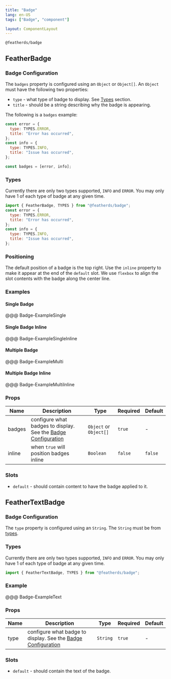 ```yaml
---
title: "Badge"
lang: en-US
tags: ["Badge", "component"]

layout: ComponentLayout
---
```



`@featherds/badge`


## FeatherBadge

### Badge Configuration

The `badges` property is configured using an `Object` or `Object[]`. An `Object` must have the following two properties:

- `type` - what type of badge to display. See [Types](#types) section.
- `title` - should be a string describing why the badge is appearing.

The following is a `badges` example:

```js
const error = {
  type: TYPES.ERROR,
  title: "Error has occurred",
};
const info = {
  type: TYPES.INFO,
  title: "Issue has occurred",
};

const badges = [error, info];
```

### Types

Currently there are only two types supported, `INFO` and `ERROR`. You may only have 1 of each type of badge at any given time.

```js
import { FeatherBadge, TYPES } from "@featherds/badge";
const error = {
  type: TYPES.ERROR,
  title: "Error has occurred",
};
const info = {
  type: TYPES.INFO,
  title: "Issue has occurred",
};
```

### Positioning

The default position of a badge is the top right. Use the `inline` property to make it appear at the end of the `default` slot. We use `flexbox` to align the slot contents with the badge along the center line.

### Examples

#### Single Badge

@@@ Badge-ExampleSingle

#### Single Badge Inline

@@@ Badge-ExampleSingleInline

#### Multiple Badge

@@@ Badge-ExampleMulti

#### Multiple Badge Inline

@@@ Badge-ExampleMultiInline


### Props

| Name   | Description                                                                           | Type                   | Required | Default |
| ------ | ------------------------------------------------------------------------------------- | ---------------------- | -------- | ------- |
| badges | configure what badges to display. See the [Badge Configuration](#badge-configuration) | `Object` or `Object[]` | `true`   | -       |
| inline | when `true` will position badges inline                                               | `Boolean`              | `false`  | `false` |

### Slots

- `default` - should contain content to have the badge applied to it.


## FeatherTextBadge


### Badge Configuration

The `type` property is configured using an `String`. The `String` must be from [types](#types).

### Types

Currently there are only two types supported, `INFO` and `ERROR`. You may only have 1 of each type of badge at any given time.

```js
import { FeatherTextBadge, TYPES } from "@featherds/badge";

```

### Example


@@@ Badge-ExampleText


### Props

| Name   | Description                                                                           | Type                   | Required | Default |
| ------ | ------------------------------------------------------------------------------------- | ---------------------- | -------- | ------- |
| type | configure what badge to display. See the [Badge Configuration](#badge-configuration) | `String` | `true`   | -       |

### Slots

- `default` - should contain the text of the badge.
